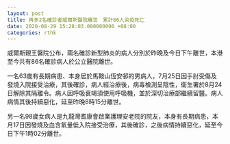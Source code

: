 ```yaml
---
layout: post
title: 再多2名確診者威爾斯醫院離世　累計86人染疫死亡
date: 2020-08-29 15:28:03.000000000 +08:00
categories: rthk
---
```


威爾斯親王醫院公布，兩名確診新型肺炎的病人分別於昨晚及今日下午離世，本港至今共有86名確診病人於公立醫院離世。

一名63歲有長期病患、本身居於馬鞍山恆安邨的男病人，7月25日因手肘受傷及發燒入院接受治療，其後確診，病人經治療後，病毒檢測呈陰性，衛生署於8月24日解除其隔離令。病人因呼吸衰竭須使用呼吸機，並於深切治療部繼續留醫。病人病情其後持續惡化，延至昨晚8時15分離世。

另一名98歲女病人是九龍灣耆康會啟業護理安老院的院友，本身有長期病患，本月17日因發燒及血含氧量低入院接受治療，其後確診，之後病情持續惡化，延至今日下午1時02分離世。
